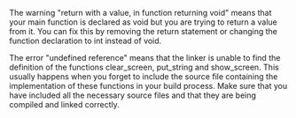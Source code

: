 The warning "return with a value, in function returning void" means that your main function is declared as void but you are trying to return a value from it. You can fix this by removing the return statement or changing the function declaration to int instead of void.

The error "undefined reference" means that the linker is unable to find the definition of the functions clear_screen, put_string and show_screen. This usually happens when you forget to include the source file containing the implementation of these functions in your build process. Make sure that you have included all the necessary source files and that they are being compiled and linked correctly.